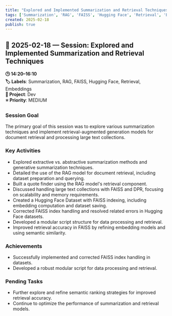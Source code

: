 ```yaml
---
title: "Explored and Implemented Summarization and Retrieval Techniques"
tags: ['Summarization', 'RAG', 'FAISS', 'Hugging Face', 'Retrieval', 'Embeddings']
created: 2025-02-18
publish: true
---
```


## 📅 2025-02-18 — Session: Explored and Implemented Summarization and Retrieval Techniques

**🕒 14:20–16:10**  
**🏷️ Labels**: Summarization, RAG, FAISS, Hugging Face, Retrieval, Embeddings  
**📂 Project**: Dev  
**⭐ Priority**: MEDIUM  


### Session Goal
The primary goal of this session was to explore various summarization techniques and implement retrieval-augmented generation models for document retrieval and processing large text collections.

### Key Activities
- Explored extractive vs. abstractive summarization methods and generative summarization techniques.
- Detailed the use of the RAG model for document retrieval, including dataset preparation and querying.
- Built a quote finder using the RAG model's retrieval component.
- Discussed handling large text collections with FAISS and DPR, focusing on scalability and memory requirements.
- Created a Hugging Face Dataset with FAISS indexing, including embedding computation and dataset saving.
- Corrected FAISS index handling and resolved related errors in Hugging Face datasets.
- Developed a modular script structure for data processing and retrieval.
- Improved retrieval accuracy in FAISS by refining embedding models and using semantic similarity.

### Achievements
- Successfully implemented and corrected FAISS index handling in datasets.
- Developed a robust modular script for data processing and retrieval.

### Pending Tasks
- Further explore and refine semantic ranking strategies for improved retrieval accuracy.
- Continue to optimize the performance of summarization and retrieval models.
